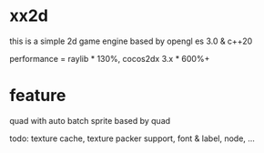 # xx2d

this is a simple 2d game engine based by opengl es 3.0 & c++20

performance = raylib * 130%, cocos2dx 3.x * 600%+

# feature

quad with auto batch
sprite based by quad

todo: texture cache, texture packer support, font & label, node, ...
